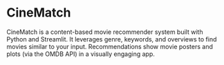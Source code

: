 # CineMatch
CineMatch is a content-based movie recommender system built with Python and Streamlit. It leverages genre, keywords, and overviews to find movies similar to your input. Recommendations show movie posters and plots (via the OMDB API) in a visually engaging app.
